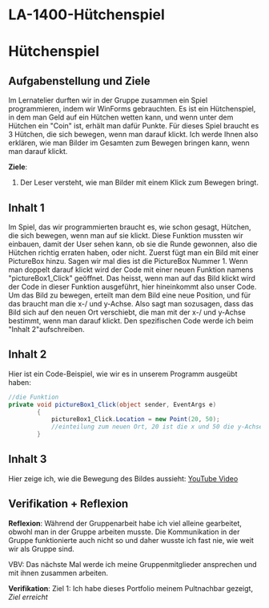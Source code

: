 # LA-1400-Hütchenspiel

# Hütchenspiel

## Aufgabenstellung und Ziele

Im Lernatelier durften wir in der Gruppe zusammen ein Spiel programmieren, indem wir WinForms gebrauchten. Es ist ein Hütchenspiel, in dem man Geld auf ein Hütchen wetten kann, und wenn unter dem Hütchen ein "Coin" ist, erhält man dafür Punkte. Für dieses Spiel braucht es 3 Hütchen, die sich bewegen, wenn man darauf klickt. Ich werde Ihnen also erklären, wie man Bilder im Gesamten zum Bewegen bringen kann, wenn man darauf klickt.

**Ziele**:
1. Der Leser versteht, wie man Bilder mit einem Klick zum Bewegen bringt.
## Inhalt 1

Im Spiel, das wir programmierten braucht es, wie schon gesagt, Hütchen, die sich bewegen, wenn man auf sie klickt. Diese Funktion mussten wir einbauen, damit der User sehen kann, ob sie die Runde gewonnen, also die Hütchen richtig erraten haben, oder nicht. Zuerst fügt man ein Bild mit einer PictureBox hinzu. Sagen wir mal dies ist die PictureBox Nummer 1. Wenn man doppelt darauf klickt wird der Code mit einer neuen Funktion namens "pictureBox1_Click" geöffnet. Das heisst, wenn man auf das Bild klickt wird der Code in dieser Funktion ausgeführt, hier hineinkommt also unser Code. Um das Bild zu bewegen, erteilt man dem Bild eine neue Position, und für das braucht man die x-/ und y-Achse. Also sagt man sozusagen, dass das Bild sich auf den neuen Ort verschiebt, die man mit der x-/ und y-Achse bestimmt, wenn man darauf klickt. Den spezifischen Code werde ich beim "Inhalt 2"aufschreiben.

## Inhalt 2
Hier ist ein Code-Beispiel, wie wir es in unserem Programm ausgeübt haben:
```csharp
//die Funktion
private void pictureBox1_Click(object sender, EventArgs e)
        {
            pictureBox1_Click.Location = new Point(20, 50);
            //einteilung zum neuen Ort, 20 ist die x und 50 die y-Achse
        }
```

## Inhalt 3

Hier zeige ich, wie die Bewegung des Bildes aussieht:
[YouTube Video](https://www.youtube.com/watch?v=5d73FI0AEi4)

## Verifikation + Reflexion 

**Reflexion**:
Während der Gruppenarbeit habe ich viel alleine gearbeitet, obwohl man in der Gruppe arbeiten musste. Die Kommunikation in der Gruppe funktionierte auch nicht so und daher wusste ich fast nie, wie weit wir als Gruppe sind.

VBV: Das nächste Mal werde ich meine Gruppenmitglieder ansprechen und mit ihnen zusammen arbeiten.

**Verifikation**:
Ziel 1: Ich habe dieses Portfolio meinem Pultnachbar gezeigt, *Ziel erreicht*
